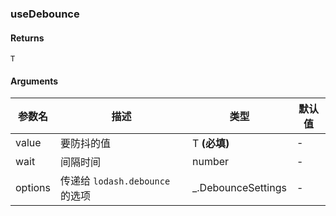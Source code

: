 ### useDebounce

#### Returns
`T`

#### Arguments
|参数名|描述|类型|默认值|
|---|---|---|---|
|value|要防抖的值|T  **(必填)**|-|
|wait|间隔时间|number |-|
|options|传递给 `lodash.debounce` 的选项|_.DebounceSettings |-|